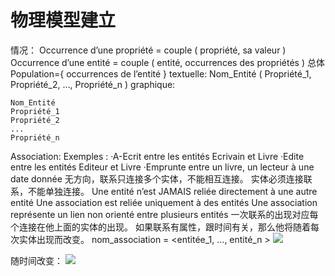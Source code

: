 # 物理模型建立
情况：
Occurrence d’une propriété = couple ( propriété, sa valeur )
Occurrence d’une entité = couple ( entité, occurrences des propriétés )
总体Population={ occurrences de l’entité }
textuelle:
Nom_Entité ( Propriété_1, Propriété_2, …, Propriété_n )
graphique:
```
Nom_Entité
Propriété_1
Propriété_2
...
Propriété_n
```
Association:
Exemples :
·A-Ecrit entre les entités Ecrivain et Livre
·Edite entre les entités Editeur et Livre
·Emprunte entre un livre, un lecteur à une date donnée
无方向，联系只连接多个实体，不能相互连接。
实体必须连接联系，不能单独连接。
Une entité n’est JAMAIS reliée directement à une autre entité
Une association est reliée uniquement à des entités
Une association représente un lien non orienté entre plusieurs entités
一次联系的出现对应每个连接在他上面的实体的出现。
如果联系有属性，跟时间有关，那么他将随着每次实体出现而改变。
nom_association = <entitée_1, …, entité_n >
![](Pasted%20image%2020230119204459.png)

随时间改变：
![](Pasted%20image%2020230119204516.png)
